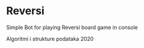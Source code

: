 # Reversi
Simple Bot for playing Reversi board game in console

Algoritmi i strukture podataka 2020
